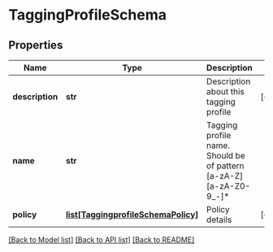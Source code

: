 # TaggingProfileSchema

## Properties
Name | Type | Description | Notes
------------ | ------------- | ------------- | -------------
**description** | **str** | Description about this tagging profile | [optional] 
**name** | **str** | Tagging profile name. Should be of pattern [a-zA-Z][a-zA-Z0-9_-]* | 
**policy** | [**list[TaggingprofileSchemaPolicy]**](TaggingprofileSchemaPolicy.md) | Policy details | [optional] 

[[Back to Model list]](../README.md#documentation-for-models) [[Back to API list]](../README.md#documentation-for-api-endpoints) [[Back to README]](../README.md)


